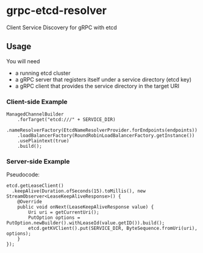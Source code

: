 # grpc-etcd-resolver
Client Service Discovery for gRPC with etcd

## Usage

You will need
* a running etcd cluster
* a gRPC server that registers itself under a service directory (etcd key)
* a gRPC client that provides the service directory in the target URI

### Client-side Example

```[java]
ManagedChannelBuilder
    .forTarget("etcd:///" + SERVICE_DIR)
    .nameResolverFactory(EtcdNameResolverProvider.forEndpoints(endpoints))
    .loadBalancerFactory(RoundRobinLoadBalancerFactory.getInstance())
    .usePlaintext(true)
    .build();
```

### Server-side Example

Pseudocode:
```[java]
etcd.getLeaseClient()
  .keepAlive(Duration.ofSeconds(15).toMillis(), new StreamObserver<LeaseKeepAliveResponse>() {
    @Override
    public void onNext(LeaseKeepAliveResponse value) {
        Uri uri = getCurrentUri();
        PutOption options = PutOption.newBuilder().withLeaseId(value.getID()).build();
        etcd.getKVClient().put(SERVICE_DIR, ByteSequence.fromUri(uri), options);
    }
});
```
